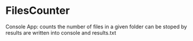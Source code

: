 # FilesCounter
Console App:
counts the number of files in a given folder
can be stoped by <Esc>
results are written into console and results.txt

